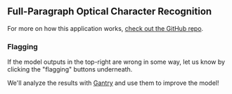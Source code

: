 ## Full-Paragraph Optical Character Recognition

For more on how this application works,
[check out the GitHub repo](https://github.com/full-stack-deep-learning/fsdl-text-recognizer-2022).

<!-- logging content below -->
### Flagging

If the model outputs in the top-right are wrong in some way,
let us know by clicking the "flagging" buttons underneath.

We'll analyze the results with
[Gantry](https://gantry.io/blog/introducing-gantry/)
and use them to improve the model!
